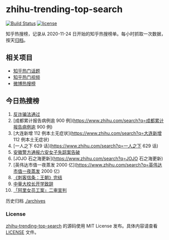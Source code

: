 # zhihu-trending-top-search

[![Build Status](https://github.com/justjavac/zhihu-trending-top-search/workflows/ci/badge.svg?branch=main)](https://github.com/justjavac/zhihu-trending-top-search/actions)
[![license](https://img.shields.io/github/license/justjavac/zhihu-trending-top-search)](https://github.com/justjavac/zhihu-trending-top-search/blob/main/LICENSE)

知乎热搜榜，记录从 2020-11-24 日开始的知乎热搜榜单。每小时抓取一次数据，按天[归档](./archives)。

## 相关项目

- [知乎热门话题](https://github.com/justjavac/zhihu-trending-hot-questions)
- [知乎热门视频](https://github.com/justjavac/zhihu-trending-hot-video)
- [微博热搜榜](https://github.com/justjavac/weibo-trending-hot-search)

## 今日热搜榜

<!-- BEGIN -->
<!-- 最后更新时间 Sat Sep 03 2022 04:09:33 GMT+0800 (China Standard Time) -->

1. [反诈骗法通过](https://www.zhihu.com/search?q=反诈骗法通过)
1. [成都累计报告病例逾 900 例](https://www.zhihu.com/search?q=成都累计报告病例逾 900 例)
1. [大连新增 112 例本土无症状](https://www.zhihu.com/search?q=大连新增 112 例本土无症状)
1. [一人之下 629 话](https://www.zhihu.com/search?q=一人之下 629 话)
1. [安徽警方通报六安女子失踪案告破](https://www.zhihu.com/search?q=安徽警方通报六安女子失踪案告破)
1. [JOJO 石之海更新](https://www.zhihu.com/search?q=JOJO 石之海更新)
1. [英伟达市值一夜蒸发 2000 亿](https://www.zhihu.com/search?q=英伟达市值一夜蒸发 2000 亿)
1. [《刺客信条：王朝》完结](https://www.zhihu.com/search?q=《刺客信条：王朝》完结)
1. [中量大校长开学致辞](https://www.zhihu.com/search?q=中量大校长开学致辞)
1. [「阿里女员工案」二审宣判](https://www.zhihu.com/search?q=「阿里女员工案」二审宣判)

<!-- END -->

历史归档 [./archives](./archives)

### License

[zhihu-trending-top-search](https://github.com/justjavac/zhihu-trending-top-search)
的源码使用 MIT License 发布。具体内容请查看 [LICENSE](./LICENSE) 文件。
